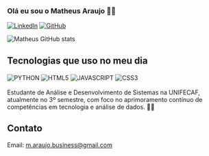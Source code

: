 ### Olá eu sou o Matheus Araujo 👨‍💻

[![Linkedln](https://img.shields.io/badge/LinkedIn-0077B5?style=for-the-badge&logo=linkedin&logoColor=white)](https://www.linkedin.com/in/theeusaraujoo0/)
[![GitHub](https://img.shields.io/badge/GitHub-100000?style=for-the-badge&logo=github&logoColor=white)](https://github.com/matheusaraujobusiness)

![Matheus GitHub stats](https://github-readme-stats.vercel.app/api?username=matheusaraujobusiness&show_icons=true&theme=dracula)

## Tecnologias que uso no meu dia

<div style="display: inline_block">
<img align="center" alt="PYTHON" src="https://img.shields.io/badge/Python-14354C?style=for-the-badge&logo=python&logoColor=white" />
<img align="center" alt="HTML5" src="https://img.shields.io/badge/HTML5-E34F26?style=for-the-badge&logo=html5&logoColor=white"/>
<img align="center" alt="JAVASCRIPT" src="https://img.shields.io/badge/JavaScript-F7DF1E?style=for-the-badge&logo=javascript&logoColor=black"/>
<img align="center" alt="CSS3" src="https://img.shields.io/badge/CSS3-1572B6?style=for-the-badge&logo=css3&logoColor=white"/>
</div> <br>
Estudante de Análise e Desenvolvimento de Sistemas na UNIFECAF, atualmente no 3º semestre, com foco no aprimoramento contínuo de competências em tecnologia e análise de dados. </>🧑‍💻

## Contato

Email: m.araujo.business@gmail.com

